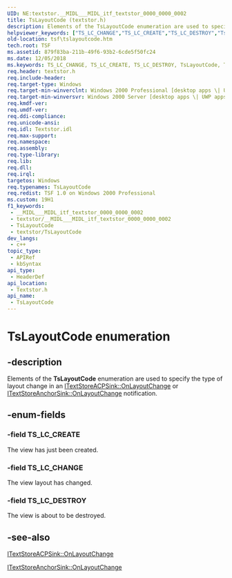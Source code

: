 ```yaml
---
UID: NE:textstor.__MIDL___MIDL_itf_textstor_0000_0000_0002
title: TsLayoutCode (textstor.h)
description: Elements of the TsLayoutCode enumeration are used to specify the type of layout change in an ITextStoreACPSink::OnLayoutChange or ITextStoreAnchorSink::OnLayoutChange notification.
helpviewer_keywords: ["TS_LC_CHANGE","TS_LC_CREATE","TS_LC_DESTROY","TsLayoutCode","TsLayoutCode enumeration [Text Services Framework]","_tsf_tslayoutcode_ref","textstor/TS_LC_CHANGE","textstor/TS_LC_CREATE","textstor/TS_LC_DESTROY","textstor/TsLayoutCode","tsf.tslayoutcode"]
old-location: tsf\tslayoutcode.htm
tech.root: TSF
ms.assetid: 879f83ba-211b-49f6-93b2-6cde5f50fc24
ms.date: 12/05/2018
ms.keywords: TS_LC_CHANGE, TS_LC_CREATE, TS_LC_DESTROY, TsLayoutCode, TsLayoutCode enumeration [Text Services Framework], _tsf_tslayoutcode_ref, textstor/TS_LC_CHANGE, textstor/TS_LC_CREATE, textstor/TS_LC_DESTROY, textstor/TsLayoutCode, tsf.tslayoutcode
req.header: textstor.h
req.include-header: 
req.target-type: Windows
req.target-min-winverclnt: Windows 2000 Professional [desktop apps \| UWP apps]
req.target-min-winversvr: Windows 2000 Server [desktop apps \| UWP apps]
req.kmdf-ver: 
req.umdf-ver: 
req.ddi-compliance: 
req.unicode-ansi: 
req.idl: Textstor.idl
req.max-support: 
req.namespace: 
req.assembly: 
req.type-library: 
req.lib: 
req.dll: 
req.irql: 
targetos: Windows
req.typenames: TsLayoutCode
req.redist: TSF 1.0 on Windows 2000 Professional
ms.custom: 19H1
f1_keywords:
 - __MIDL___MIDL_itf_textstor_0000_0000_0002
 - textstor/__MIDL___MIDL_itf_textstor_0000_0000_0002
 - TsLayoutCode
 - textstor/TsLayoutCode
dev_langs:
 - c++
topic_type:
 - APIRef
 - kbSyntax
api_type:
 - HeaderDef
api_location:
 - Textstor.h
api_name:
 - TsLayoutCode
---
```


# TsLayoutCode enumeration


## -description

Elements of the <b>TsLayoutCode</b> enumeration are used to specify the type of layout change in an <a href="/windows/desktop/api/textstor/nf-textstor-itextstoreacpsink-onlayoutchange">ITextStoreACPSink::OnLayoutChange</a> or <a href="/windows/desktop/api/textstor/nf-textstor-itextstoreanchorsink-onlayoutchange">ITextStoreAnchorSink::OnLayoutChange</a> notification.

## -enum-fields

### -field TS_LC_CREATE

The view has just been created.

### -field TS_LC_CHANGE

The view layout has changed.

### -field TS_LC_DESTROY

The view is about to be destroyed.

## -see-also

<a href="/windows/desktop/api/textstor/nf-textstor-itextstoreacpsink-onlayoutchange">ITextStoreACPSink::OnLayoutChange
      </a>



<a href="/windows/desktop/api/textstor/nf-textstor-itextstoreanchorsink-onlayoutchange">ITextStoreAnchorSink::OnLayoutChange
      </a>